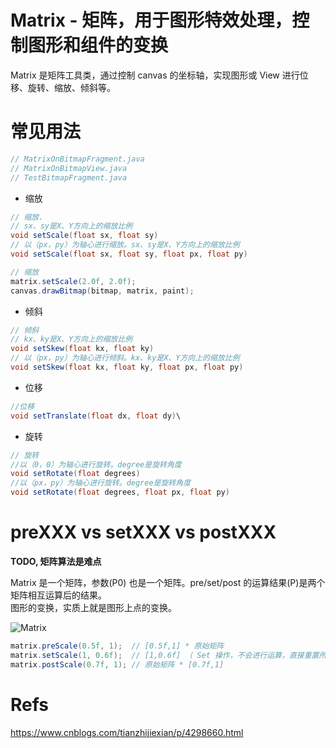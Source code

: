 # Matrix - 矩阵，用于图形特效处理，控制图形和组件的变换

Matrix 是矩阵工具类，通过控制 canvas 的坐标轴，实现图形或 View 进行位移、旋转、缩放、倾斜等。

# 常见用法

```java
// MatrixOnBitmapFragment.java
// MatrixOnBitmapView.java
// TestBitmapFragment.java
```

- 缩放

```java
// 缩放.
// sx、sy是X、Y方向上的缩放比例
void setScale(float sx, float sy)
// 以（px，py）为轴心进行缩放。sx、sy是X、Y方向上的缩放比例
void setScale(float sx, float sy, float px, float py)
```

```java
// 缩放
matrix.setScale(2.0f, 2.0f);
canvas.drawBitmap(bitmap, matrix, paint);
```

- 倾斜

```java
// 倾斜
// kx、ky是X、Y方向上的缩放比例
void setSkew(float kx, float ky)
// 以（px，py）为轴心进行倾斜。kx、ky是X、Y方向上的缩放比例
void setSkew(float kx, float ky, float px, float py)
```

- 位移

```java
//位移
void setTranslate(float dx, float dy)\
```

- 旋转

```java
// 旋转
//以（0，0）为轴心进行旋转。degree是旋转角度
void setRotate(float degrees)
//以（px，py）为轴心进行旋转。degree是旋转角度
void setRotate(float degrees, float px, float py)
```

# preXXX vs setXXX vs postXXX

**TODO, 矩阵算法是难点**

Matrix 是一个矩阵，参数(P0) 也是一个矩阵。pre/set/post 的运算结果(P)是两个矩阵相互运算后的结果。  
图形的变换，实质上就是图形上点的变换。

![Matrix](https://yingvickycao.github.io/img/android/widget/Matrix.jpeg)

```java
matrix.preScale(0.5f, 1);  // [0.5f,1] * 原始矩阵
matrix.setScale(1, 0.6f);  // [1,0.6f] （ Set 操作，不会进行运算，直接重置所有值）
matrix.postScale(0.7f, 1); // 原始矩阵 * [0.7f,1]
```

# Refs

https://www.cnblogs.com/tianzhijiexian/p/4298660.html
